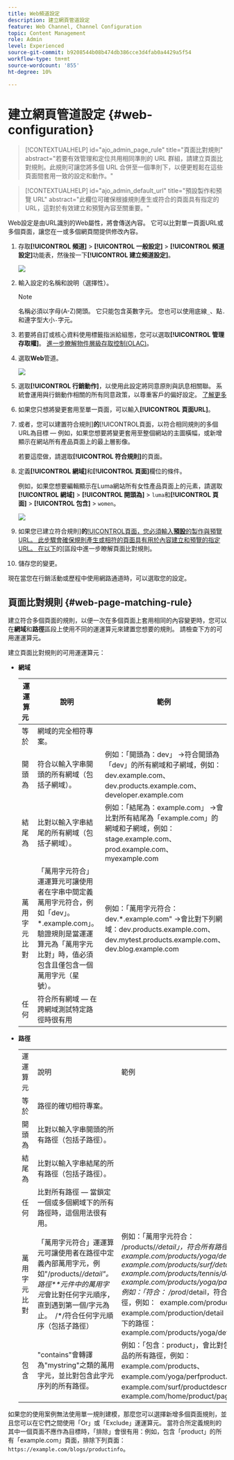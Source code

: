 ```yaml
---
title: Web頻道設定
description: 建立網頁管道設定
feature: Web Channel, Channel Configuration
topic: Content Management
role: Admin
level: Experienced
source-git-commit: b9208544b08b474db386cce3d4fab0a4429a5f54
workflow-type: tm+mt
source-wordcount: '855'
ht-degree: 10%

---
```


# 建立網頁管道設定 {#web-configuration}

>[!CONTEXTUALHELP]
>id="ajo_admin_page_rule"
>title="頁面比對規則"
>abstract="若要有效管理和定位共用相同準則的 URL 群組，請建立頁面比對規則。此規則可讓您將多個 URL 合併至一個準則下，以便更輕鬆在這些頁面間套用一致的設定和動作。"

>[!CONTEXTUALHELP]
>id="ajo_admin_default_url"
>title="預設製作和預覽 URL"
>abstract="此欄位可確保根據規則產生或符合的頁面具有指定的 URL，這對於有效建立和預覽內容至關重要。"

Web設定是由URL識別的Web屬性，將會傳送內容。 它可以比對單一頁面URL或多個頁面，讓您在一或多個網頁間提供修改內容。

1. 存取&#x200B;**[!UICONTROL 頻道]** > **[!UICONTROL 一般設定]** > **[!UICONTROL 頻道設定]**&#x200B;功能表，然後按一下&#x200B;**[!UICONTROL 建立頻道設定]**。

   ![](assets/web_config_1.png)

1. 輸入設定的名稱和說明（選擇性）。

   >[!NOTE]
   >
   > 名稱必須以字母(A-Z)開頭。 它只能包含英數字元。 您也可以使用底線`_`、點`.`和連字型大小`-`字元。

1. 若要將自訂或核心資料使用標籤指派給組態，您可以選取&#x200B;**[!UICONTROL 管理存取權]**。 [進一步瞭解物件層級存取控制(OLAC)](../administration/object-based-access.md)。

1. 選取&#x200B;**Web**&#x200B;管道。

   ![](assets/web_config_2.png)

1. 選取&#x200B;**[!UICONTROL 行銷動作]**，以使用此設定將同意原則與訊息相關聯。 系統會運用與行銷動作相關的所有同意政策，以尊重客戶的偏好設定。 [了解更多](../action/consent.md#surface-marketing-actions)

1. 如果您只想將變更套用至單一頁面，可以輸入&#x200B;**[!UICONTROL 頁面URL]**。

1. 或者，您可以建置符合規則&#x200B;]**的**[!UICONTROL &#x200B;頁面，以符合相同規則的多個URL為目標 — 例如，如果您想要將變更套用至整個網站的主圖橫幅，或新增顯示在網站所有產品頁面上的最上層影像。

   若要這麼做，請選取&#x200B;**[!UICONTROL 符合規則]**&#x200B;的頁面。

1. 定義&#x200B;**[!UICONTROL 網域]**&#x200B;和&#x200B;**[!UICONTROL 頁面]**&#x200B;欄位的條件。

   例如，如果您想要編輯顯示在Luma網站所有女性產品頁面上的元素，請選取&#x200B;**[!UICONTROL 網域]** > **[!UICONTROL 開頭為]** > `luma`和&#x200B;**[!UICONTROL 頁面]** > **[!UICONTROL 包含]** > `women`。

   ![](assets/web_config_3.png)

1. 如果您已建立符合規則&#x200B;]**的**[!UICONTROL &#x200B;頁面，您必須輸入&#x200B;**預設**&#x200B;的製作與預覽URL。 此步驟會確保規則產生或相符的頁面具有用於內容建立和預覽的指定URL。 在以下](#web-page-matching-rule)的[區段中進一步瞭解頁面比對規則。

1. 儲存您的變更。

現在當您在行銷活動或歷程中使用網路通道時，可以選取您的設定。

## 頁面比對規則 {#web-page-matching-rule}

建立符合多個頁面的規則，以便一次在多個頁面上套用相同的內容變更時，您可以在&#x200B;**網域**&#x200B;和&#x200B;**路徑**&#x200B;區段上使用不同的運運算元來建置您想要的規則。 請檢查下方的可用運運算元。

建立頁面比對規則的可用運運算元：

* **網域**

  | 運運算元  | 說明  | 範例  |
  |---|---|---|
  | 等於  | 網域的完全相符專案。  |
  | 開頭為  | 符合以輸入字串開頭的所有網域（包括子網域）。  | 例如：「開頭為：dev」 ->符合開頭為「dev」的所有網域和子網域，例如：dev.example.com、dev.products.example.com、developer.example.com  |
  | 結尾為  | 比對以輸入字串結尾的所有網域（包括子網域）。  | 例如：「結尾為：example.com」 ->會比對所有結尾為「example.com」的網域和子網域，例如：stage.example.com、prod.example.com、myexample.com  |
  | 萬用字元比對  | 「萬用字元符合」運運算元可讓使用者在字串中間定義萬用字元符合，例如「dev」。*.example.com」。 驗證規則是當運運算元為「萬用字元比對」時，值必須包含且僅包含一個萬用字元（星號）。  | 例如：「萬用字元符合： dev.*.example.com&quot; ->會比對下列網域：dev.products.example.com、dev.mytest.products.example.com、dev.blog.example.com  |
  | 任何  | 符合所有網域 — 在跨網域測試特定路徑時很有用  |


* **路徑**

  | | | |
  |-|-|-|
  | 運運算元  | 說明  | 範例  |
  | 等於  | 路徑的確切相符專案。  |    |
  | 開頭為  | 比對以輸入字串開頭的所有路徑（包括子路徑）。  |    |
  | 結尾為  | 比對以輸入字串結尾的所有路徑（包括子路徑）。  |    |
  | 任何  | 比對所有路徑 — 當鎖定一個或多個網域下的所有路徑時，這個用法很有用。  |    |
  | 萬用字元比對  | 「萬用字元符合」運運算元可讓使用者在路徑中定義內部萬用字元，例如&quot;/products/*/detail&quot;。  路徑**元件中的萬用字元*會比對任何字元順序，直到遇到第一個/字元為止。  /*/符合任何字元順序（包括子路徑）  | 例如：「萬用字元符合： /products/*/detail」，符合所有路徑，例如：  example.com/products/yoga/detail  example.com/products/surf/detail  example.com/products/tennis/detail  example.com/products/yoga/pants/detail   例如：「符合： /prod*/detail，符合所有路徑，例如：  example.com/products/detail  example.com/production/detail   不符合如下的路徑：  example.com/products/yoga/detail  |
  | 包含  | &quot;contains&quot;會轉譯為&quot;mystring&quot;之類的萬用字元，並比對包含此字元序列的所有路徑。  | 例如：「包含：product」，會比對包含字串產品的所有路徑，例如：example.com/products、example.com/yoga/perfproduct、example.com/surf/productdescription、example.com/home/product/page  |


如果您的使用案例無法使用單一規則建模，那麼您可以選擇新增多個頁面規則，並且您可以在它們之間使用「Or」或「Exclude」運運算元。 當符合所定義規則的其中一個頁面不應作為目標時，「排除」會很有用：例如，包含「product」的所有「example.com」頁面，排除下列頁面： `https://example.com/blogs/productinfo`。